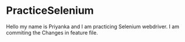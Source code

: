 # PracticeSelenium

Hello my name is Priyanka and I am practicing Selenium webdriver.
I am commiting the Changes in feature file.
